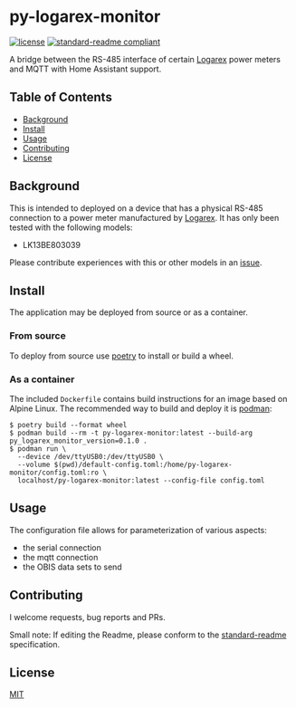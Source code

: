 # py-logarex-monitor

[![license](https://img.shields.io/github/license/weltenwort/:repo.svg)](LICENSE)
[![standard-readme compliant](https://img.shields.io/badge/readme%20style-standard-brightgreen.svg?style=flat-square)](https://github.com/RichardLitt/standard-readme)

A bridge between the RS-485 interface of certain [Logarex] power meters and MQTT with Home Assistant support.

## Table of Contents

- [Background](#background)
- [Install](#install)
- [Usage](#usage)
- [Contributing](#contributing)
- [License](#license)

## Background

This is intended to deployed on a device that has a physical RS-485 connection to a power meter manufactured by [Logarex]. It has only been tested with the following models:

- LK13BE803039

Please contribute experiences with this or other models in an [issue].

## Install

The application may be deployed from source or as a container.

### From source

To deploy from source use [poetry] to install or build a wheel.

### As a container

The included `Dockerfile` contains build instructions for an image based on Alpine Linux. The recommended way to build and deploy it is [podman]:

```
$ poetry build --format wheel
$ podman build --rm -t py-logarex-monitor:latest --build-arg py_logarex_monitor_version=0.1.0 .
$ podman run \
  --device /dev/ttyUSB0:/dev/ttyUSB0 \
  --volume $(pwd)/default-config.toml:/home/py-logarex-monitor/config.toml:ro \
  localhost/py-logarex-monitor:latest --config-file config.toml
```

## Usage

The configuration file allows for parameterization of various aspects:

- the serial connection
- the mqtt connection
- the OBIS data sets to send

## Contributing

I welcome requests, bug reports and PRs.

Small note: If editing the Readme, please conform to the [standard-readme](https://github.com/RichardLitt/standard-readme) specification.

## License

[MIT](LICENSE)


[Logarex]: http://www.logarex.cz/en/homepage
[issue]: https://github.com/weltenwort/py-logarex-monitor/issues/new
[poetry]: https://python-poetry.org/
[podman]: https://podman.io/
